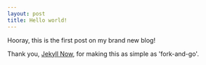 ```yaml
---
layout: post
title: Hello world!
---
```


Hooray, this is the first post on my brand new blog!

Thank you, [Jekyll Now](https://github.com/barryclark/jekyll-now), for making this as simple as 'fork-and-go'.
